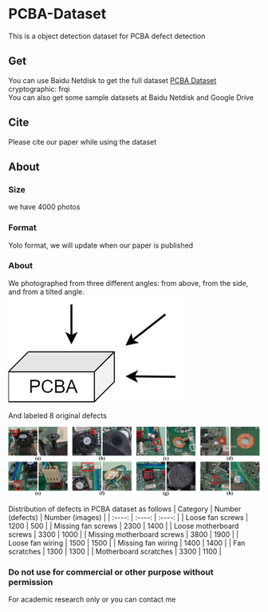 # PCBA-Dataset
This is a object detection dataset for PCBA defect detection
## Get
You can use Baidu Netdisk to get the full dataset [PCBA Dataset](https://pan.baidu.com/s/1oqxFnLlQ9mj8aeHalj_U7Q) cryptographic: frqi   
You can also get some sample datasets at Baidu Netdisk and Google Drive
## Cite
Please cite our paper while using the dataset
## About
### Size
we have 4000 photos
### Format
Yolo format, we will update when our paper is published
### About
We photographed from three different angles: from above, from the side, and from a tilted angle.  
![photo angle](https://github.com/ismh16/PCBA-Dataset/blob/main/img/angle.jpg "angjpg")   

And labeled 8 original defects    

![photo category](https://github.com/ismh16/PCBA-Dataset/blob/main/img/category.jpg "catejpg")     

Distribution of defects in PCBA dataset as follows
|  Category  | Number (defects)  |  Number (images)  |
|  :----:  | :----:  |  :----:  |
| Loose fan screws | 1200 | 500 |
| Missing fan screws | 2300 | 1400 |
| Loose motherboard screws | 3300 | 1000 |
| Missing motherboard screws | 3800 | 1900 |
| Loose fan wiring | 1500 | 1500 |
| Missing fan wiring | 1400 | 1400 |
| Fan scratches | 1300 | 1300 |
| Motherboard scratches | 3300 | 1100 |  

### Do not use for commercial or other purpose without permission
For academic research only or you can contact me
